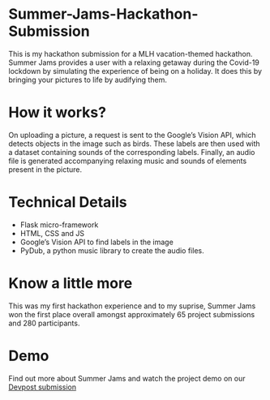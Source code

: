 # Summer-Jams-Hackathon-Submission
This is my hackathon submission for a MLH vacation-themed hackathon. Summer Jams provides a user with a relaxing getaway during the Covid-19 lockdown by simulating the experience of being on a holiday. It does this by bringing your pictures to life by audifying them. 

# How it works?
On uploading a picture, a request is sent to the Google’s Vision API, which detects objects in the image such as birds. These labels are then used with a dataset containing sounds of the corresponding labels. Finally, an audio file is generated accompanying relaxing music and sounds of elements present in the picture. 

# Technical Details
- Flask micro-framework
- HTML, CSS and JS 
- Google’s Vision API to find labels in the image
- PyDub, a python music library to create the audio files.

# Know a little more
This was my first hackathon experience and to my suprise, Summer Jams won the first place overall amongst approximately 65 project submissions and 280 participants.

# Demo 
Find out more about Summer Jams and watch the project demo on our [Devpost submission](https://devpost.com/software/summerjams)
